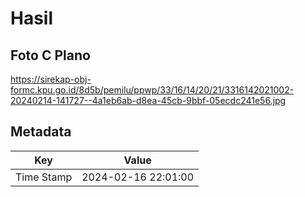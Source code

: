 # Hasil

## Foto C Plano

https://sirekap-obj-formc.kpu.go.id/8d5b/pemilu/ppwp/33/16/14/20/21/3316142021002-20240214-141727--4a1eb6ab-d8ea-45cb-9bbf-05ecdc241e56.jpg


## Metadata

| Key        | Value               |
| ---------- | ------------------- |
| Time Stamp | 2024-02-16 22:01:00 |



